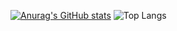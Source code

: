 [![Anurag's GitHub stats](https://github-readme-stats.vercel.app/api?username=KrowFeather&show_icons=true&theme=great-gatsby)](https://github.com/anuraghazra/github-readme-stats)
![Top Langs](https://github-readme-stats.vercel.app/api/top-langs/?username=KrowFeather&layout=compact&hide=html,typescript,css,jupyter%20notebook,ruby&langs_count=8)
